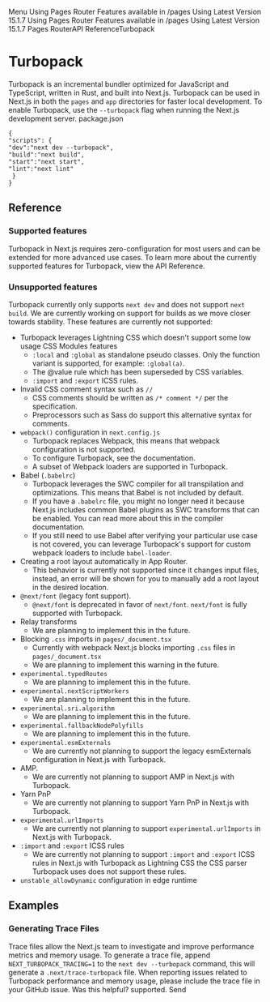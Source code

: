 Menu
Using Pages Router
Features available in /pages
Using Latest Version
15.1.7
Using Pages Router
Features available in /pages
Using Latest Version
15.1.7
Pages RouterAPI ReferenceTurbopack
# Turbopack
Turbopack is an incremental bundler optimized for JavaScript and TypeScript, written in Rust, and built into Next.js. Turbopack can be used in Next.js in both the `pages` and `app` directories for faster local development.
To enable Turbopack, use the `--turbopack` flag when running the Next.js development server.
package.json
```
{
"scripts": {
"dev":"next dev --turbopack",
"build":"next build",
"start":"next start",
"lint":"next lint"
 }
}
```

## Reference
### Supported features
Turbopack in Next.js requires zero-configuration for most users and can be extended for more advanced use cases. To learn more about the currently supported features for Turbopack, view the API Reference.
### Unsupported features
Turbopack currently only supports `next dev` and does not support `next build`. We are currently working on support for builds as we move closer towards stability.
These features are currently not supported:
  * Turbopack leverages Lightning CSS which doesn't support some low usage CSS Modules features 
    * `:local` and `:global` as standalone pseudo classes. Only the function variant is supported, for example: `:global(a)`.
    * The @value rule which has been superseded by CSS variables.
    * `:import` and `:export` ICSS rules.
  * Invalid CSS comment syntax such as `//`
    * CSS comments should be written as `/* comment */` per the specification.
    * Preprocessors such as Sass do support this alternative syntax for comments.
  * `webpack()` configuration in `next.config.js`
    * Turbopack replaces Webpack, this means that webpack configuration is not supported.
    * To configure Turbopack, see the documentation.
    * A subset of Webpack loaders are supported in Turbopack.
  * Babel (`.babelrc`) 
    * Turbopack leverages the SWC compiler for all transpilation and optimizations. This means that Babel is not included by default.
    * If you have a `.babelrc` file, you might no longer need it because Next.js includes common Babel plugins as SWC transforms that can be enabled. You can read more about this in the compiler documentation.
    * If you still need to use Babel after verifying your particular use case is not covered, you can leverage Turbopack's support for custom webpack loaders to include `babel-loader`.
  * Creating a root layout automatically in App Router. 
    * This behavior is currently not supported since it changes input files, instead, an error will be shown for you to manually add a root layout in the desired location.
  * `@next/font` (legacy font support). 
    * `@next/font` is deprecated in favor of `next/font`. `next/font` is fully supported with Turbopack.
  * Relay transforms
    * We are planning to implement this in the future.
  * Blocking `.css` imports in `pages/_document.tsx`
    * Currently with webpack Next.js blocks importing `.css` files in `pages/_document.tsx`
    * We are planning to implement this warning in the future.
  * `experimental.typedRoutes`
    * We are planning to implement this in the future.
  * `experimental.nextScriptWorkers`
    * We are planning to implement this in the future.
  * `experimental.sri.algorithm`
    * We are planning to implement this in the future.
  * `experimental.fallbackNodePolyfills`
    * We are planning to implement this in the future.
  * `experimental.esmExternals`
    * We are currently not planning to support the legacy esmExternals configuration in Next.js with Turbopack.
  * AMP. 
    * We are currently not planning to support AMP in Next.js with Turbopack.
  * Yarn PnP 
    * We are currently not planning to support Yarn PnP in Next.js with Turbopack.
  * `experimental.urlImports`
    * We are currently not planning to support `experimental.urlImports` in Next.js with Turbopack.
  * `:import` and `:export` ICSS rules
    * We are currently not planning to support `:import` and `:export` ICSS rules in Next.js with Turbopack as Lightning CSS the CSS parser Turbopack uses does not support these rules.
  * `unstable_allowDynamic` configuration in edge runtime


## Examples
### Generating Trace Files
Trace files allow the Next.js team to investigate and improve performance metrics and memory usage. To generate a trace file, append `NEXT_TURBOPACK_TRACING=1` to the `next dev --turbopack` command, this will generate a `.next/trace-turbopack` file.
When reporting issues related to Turbopack performance and memory usage, please include the trace file in your GitHub issue.
Was this helpful?
supported.
Send
